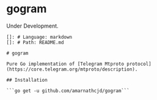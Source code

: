 # gogram

Under Development.

    
    []: # Language: markdown
    []: # Path: README.md

    # gogram

    Pure Go implementation of [Telegram Mtproto protocol](https://core.telegram.org/mtproto/description).

    ## Installation

    ```go get -u github.com/amarnathcjd/gogram```

    